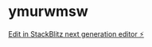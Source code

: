 # ymurwmsw

[Edit in StackBlitz next generation editor ⚡️](https://stackblitz.com/~/github.com/nafenkner/ymurwmsw)